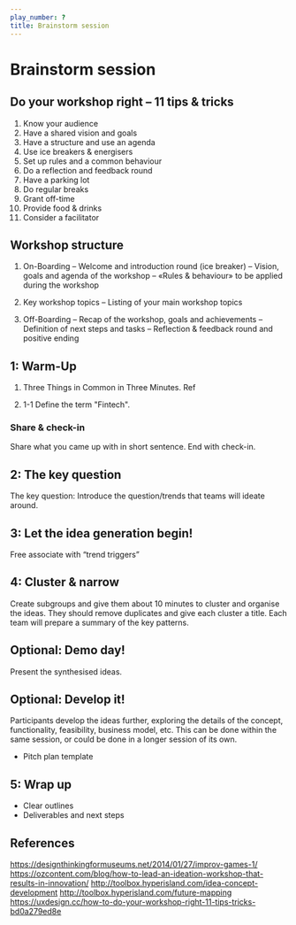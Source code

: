 ```yaml
---
play_number: ?
title: Brainstorm session
---
```


# Brainstorm session

## Do your workshop right – 11 tips & tricks
1. Know your audience
2. Have a shared vision and goals
3. Have a structure and use an agenda
4. Use ice breakers & energisers
5. Set up rules and a common behaviour
6. Do a reflection and feedback round
7. Have a parking lot
8. Do regular breaks
9. Grant off-time
10. Provide food & drinks
11. Consider a facilitator


## Workshop structure
1. On-Boarding
– Welcome and introduction round (ice breaker)
– Vision, goals and agenda of the workshop
– «Rules & behaviour» to be applied during the workshop

2. Key workshop topics
– Listing of your main workshop topics

3. Off-Boarding
– Recap of the workshop, goals and achievements
– Definition of next steps and tasks
– Reflection & feedback round and positive ending


##  1: Warm-Up
1) Three Things in Common in Three Minutes. Ref

2) 1-1 Define the term "Fintech".

### Share & check-in
Share what you came up with in short sentence. End with check-in.


## 2: The key question
The key question: Introduce the question/trends that teams will ideate around.


## 3: Let the idea generation begin!
Free associate with “trend triggers”


## 4: Cluster & narrow
Create subgroups and give them about 10 minutes to cluster and organise the ideas. They should remove duplicates and give each cluster a title. Each team will prepare a summary of the key patterns.

## Optional: Demo day!
Present the synthesised ideas.

## Optional: Develop it!
Participants develop the ideas further, exploring the details of the concept, functionality, feasibility, business model, etc. This can be done within the same session, or could be done in a longer session of its own.

- Pitch plan template


## 5: Wrap up
- Clear outlines
- Deliverables and next steps


## References
https://designthinkingformuseums.net/2014/01/27/improv-games-1/
https://ozcontent.com/blog/how-to-lead-an-ideation-workshop-that-results-in-innovation/
http://toolbox.hyperisland.com/idea-concept-development
http://toolbox.hyperisland.com/future-mapping
https://uxdesign.cc/how-to-do-your-workshop-right-11-tips-tricks-bd0a279ed8e
